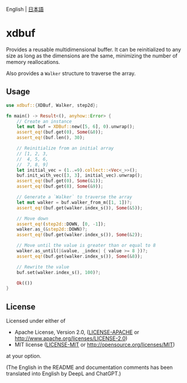 English | [日本語](README.ja.md)

# xdbuf

Provides a reusable multidimensional buffer.
It can be reinitialized to any size as long as the dimensions are the same, minimizing the number of memory
reallocations.

Also provides a `Walker` structure to traverse the array.

## Usage

```rust
use xdbuf::{XDBuf, Walker, step2d};

fn main() -> Result<(), anyhow::Error> {
    // Create an instance
    let mut buf = XDBuf::new([5, 6], 0).unwrap();
    assert_eq!(buf.get(0), Some(&0));
    assert_eq!(buf.len(), 30);

    // Reinitialize from an initial array
    // [1, 2, 3,
    //  4, 5, 6,
    //  7, 8, 9]
    let initial_vec = (1..=9).collect::<Vec<_>>();
    buf.init_with_vec([3, 3], initial_vec).unwrap();
    assert_eq!(buf.get(0), Some(&1));
    assert_eq!(buf.get(8), Some(&9));

    // Generate a `Walker` to traverse the array
    let mut walker = buf.walker_from_m([1, 1])?;
    assert_eq!(buf.get(walker.index_s()), Some(&5));

    // Move down
    assert_eq!(step2d::DOWN, [0, -1]);
    walker.as_(&step2d::DOWN)?;
    assert_eq!(buf.get(walker.index_s()), Some(&2));

    // Move until the value is greater than or equal to 8
    walker.as_until(|&value, _index| { value >= 8 })?;
    assert_eq!(buf.get(walker.index_s()), Some(&8));

    // Rewrite the value
    buf.set(walker.index_s(), 100)?;

    Ok(())
}
```

## License

Licensed under either of

+ Apache License, Version 2.0, ([LICENSE-APACHE](../vec-x-rs/LICENSE-APACHE)
  or http://www.apache.org/licenses/LICENSE-2.0)
+ MIT license ([LICENSE-MIT](../vec-x-rs/LICENSE-MIT) or http://opensource.org/licenses/MIT)

at your option.

(The English in the README and documentation comments has been translated into English by DeepL and ChatGPT.)
